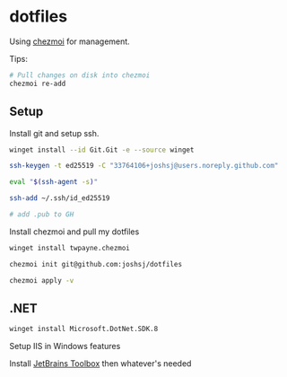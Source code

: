 # dotfiles

Using [chezmoi](https://www.chezmoi.io) for management.

Tips:

```sh
# Pull changes on disk into chezmoi
chezmoi re-add
```

## Setup

Install git and setup ssh.

```sh
winget install --id Git.Git -e --source winget

ssh-keygen -t ed25519 -C "33764106+joshsj@users.noreply.github.com"

eval "$(ssh-agent -s)"

ssh-add ~/.ssh/id_ed25519

# add .pub to GH
```

Install chezmoi and pull my dotfiles

```sh
winget install twpayne.chezmoi

chezmoi init git@github.com:joshsj/dotfiles

chezmoi apply -v
```

## .NET

```sh
winget install Microsoft.DotNet.SDK.8
```

Setup IIS in Windows features

Install [JetBrains Toolbox](https://www.jetbrains.com/toolbox-app) then whatever's needed

